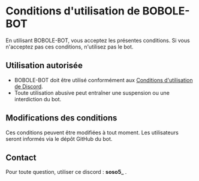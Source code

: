 # Conditions d'utilisation de BOBOLE-BOT

En utilisant BOBOLE-BOT, vous acceptez les présentes conditions. Si vous n'acceptez pas ces conditions, n'utilisez pas le bot.

## Utilisation autorisée
- BOBOLE-BOT doit être utilisé conformément aux [Conditions d'utilisation de Discord](https://discord.com/terms).
- Toute utilisation abusive peut entraîner une suspension ou une interdiction du bot.

## Modifications des conditions
Ces conditions peuvent être modifiées à tout moment. Les utilisateurs seront informés via le dépôt GitHub du bot.

## Contact
Pour toute question, utiliser ce discord : **soso5_** .
